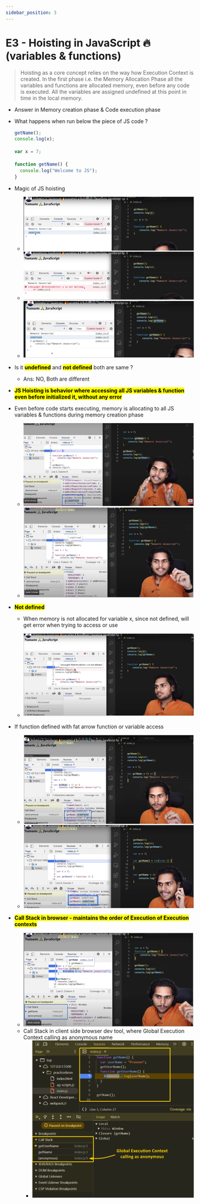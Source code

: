 ```yaml
---
sidebar_position: 3
---
```


# E3 - Hoisting in JavaScript 🔥(variables & functions)

> Hoisting as a core concept relies on the way how Execution Context is created. In the first phase i.e. the Memory Allocation Phase all the variables and functions are allocated memory, even before any code is executed. All the variables are assigned undefined at this point in time in the local memory.

- Answer in Memory creation phase & Code execution phase

- What happens when run below the piece of JS code ?

  ```javascript
  getName();
  console.log(x);

  var x = 7;

  function getName() {
    console.log("Welcome to JS");
  }
  ```

- Magic of JS hoisting

  - ![alt text](images/b0f3johb.kp3.png)
  - ![alt text](images/e1lbqegg.h0i.png)
  - ![alt text](images/rthjncyt.5uf.png)

- Is it **<mark>undefined</mark>** and **<mark>not defined</mark>** both are same ?

  - Ans: NO, Both are different

- **<mark>JS Hoisting is behavior where accessing all JS variables & function even before initialized it, without any error</mark>**
- Even before code starts executing, memory is allocating to all JS variables & functions during memory creation phase

  - ![alt text](images/hr34vacl.r20.png)
  - ![alt text](images/uql0vgsu.wia.png)

- **<mark>Not defined</mark>**

  - When memory is not allocated for variable x, since not defined, will get error when trying to access or use

  - ![alt text](images/t23t22iq.pn5.png)

- If function defined with fat arrow function or variable access

  - ![alt text](images/akojvzxj.00j.png)
  - ![alt text](images/llyqyusb.qff.png)

- **<mark>Call Stack in browser - maintains the order of Execution of Execution contexts</mark>**
  - ![alt text](images/qpblk1gc.edr.png)
  - Call Stack in client side browser dev tool, where Global Execution Context calling as anonymous name
    - ![alt text](images/imagexssdf.png)
